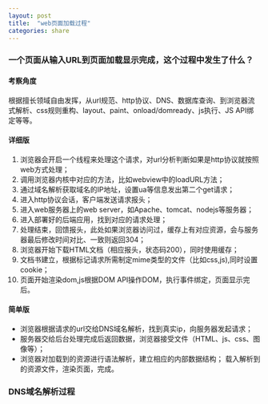 ```yaml
---
layout: post
title:  "web页面加载过程"
categories: share
---
```


### 一个页面从输入URL到页面加载显示完成，这个过程中发生了什么？

#### 考察角度
根据擅长领域自由发挥，从url规范、http协议、DNS、数据库查询、到浏览器流式解析、css规则重构、layout、paint、onload/domready、js执行、JS API绑定等等。

#### 详细版
1. 浏览器会开启一个线程来处理这个请求，对url分析判断如果是http协议就按照web方式处理；
1. 调用浏览器内核中对应的方法，比如webview中的loadURL方法；
1. 通过域名解析获取域名的IP地址，设置ua等信息发出第二个get请求；
1. 进入http协议会话，客户端发送请求报头；
1. 进入web服务器上的web server，如Apache、tomcat、nodejs等服务器；
1. 进入部署好的后端应用，找到对应的请求处理；
1. 处理结束，回馈报头，此处如果浏览器访问过，缓存上有对应资源，会与服务器最后修改时间对比、一致则返回304；
1. 浏览器开始下载HTML文档（相应报头，状态码200），同时使用缓存；
1. 文档书建立，根据标记请求所需制定mime类型的文件（比如css,js),同时设置cookie；
1. 页面开始渲染dom,js根据DOM API操作DOM，执行事件绑定，页面显示完后。
#### 简单版
- 浏览器根据请求的url交给DNS域名解析，找到真实ip，向服务器发起请求；
- 服务器交给后台处理完成后返回数据，浏览器接受文件（HTML、js、css、图像等）；
- 浏览器对加载到的资源进行语法解析，建立相应的内部数据结构；
载入解析到的资源文件，渲染页面，完成。

### DNS域名解析过程